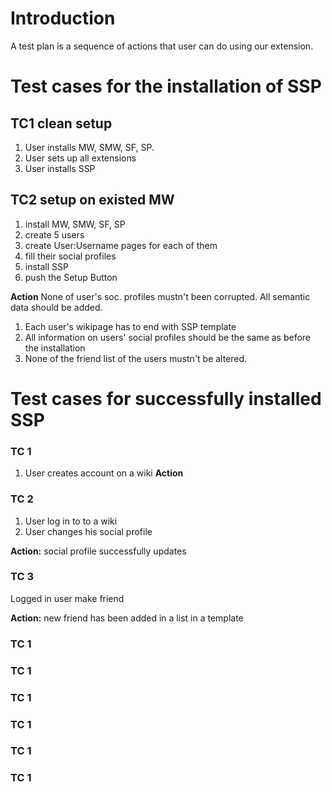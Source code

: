 # Introduction #

A test plan is a sequence of actions that user can do using our extension.

# Test cases for the installation of SSP #
## TC1 clean setup ##
  1. User installs MW, SMW, SF, SP.
  1. User sets up all extensions
  1. User installs SSP
## TC2 setup on existed MW ##
  1. install MW, SMW, SF, SP
  1. create 5 users
  1. create User:Username pages for each of them
  1. fill their social profiles
  1. install SSP
  1. push the Setup Button

**Action** None of user's soc. profiles mustn't been corrupted. All semantic data should be added.
  1. Each user's wikipage has to end with SSP template
  1. All information on users' social profiles should be the same as before the installation
  1. None of the friend list of the users mustn't be altered.
# Test cases for successfully installed SSP #

### TC 1 ###
  1. User creates account on a wiki
**Action**
### TC 2 ###
  1. User log in to to a wiki
  1. User changes his social profile

**Action:** social profile successfully updates
### TC 3 ###
Logged in user make friend

**Action:** new friend has been added in a list in a template

### TC 1 ###
### TC 1 ###
### TC 1 ###
### TC 1 ###
### TC 1 ###
### TC 1 ###
